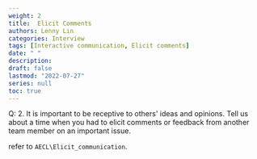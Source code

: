 ```yaml
---
weight: 2
title:  Elicit Comments
authors: Lenny Lin
categories: Interview
tags: [Interactive communication, Elicit comments]
date: " "
description: 
draft: false
lastmod: "2022-07-27"
series: null
toc: true
---
```


Q: 2.  It is important to be receptive to others' ideas and opinions.  Tell us about a time when you had to elicit comments or feedback from another team member on an important issue.

refer to `AECL\Elicit_communication`.